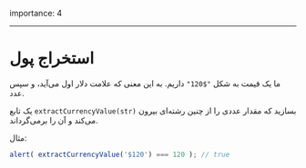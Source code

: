 importance: 4

---

# استخراج پول

ما یک قیمت به شکل `"$120"` داریم. به این معنی که علامت دلار اول می‌آید، و سپس عدد.

یک تابع `extractCurrencyValue(str)` بسازید که مقدار عددی را از چنین رشته‌ای بیرون می‌کند و آن را برمی‌گرداند.

مثال:

```js
alert( extractCurrencyValue('$120') === 120 ); // true
```
